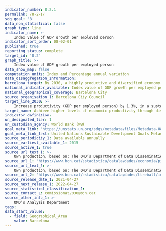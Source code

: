 ```yaml
---
indicator_number: 8.2.1
permalink: /8-2-1/
sdg_goal: '8'
data_non_statistical: false
graph_type: line
indicator_name: >-
    Index value of GDP growth per employed person
indicator_sort_order: 08-02-01
published: true
reporting_status: complete
target_id: '8.2'
graph_title: >-
    Index value of GDP growth per employed person
data_show_map: false
computation_units: Index and Percentage annual variation
data_disaggregation_information: 
barcelona_target: By 2030, a highly productive and diversified economy 
national_indicator_available: Index value of GDP growth per employed person
national_geographical_coverage: Barcelona City
source_organisation_1: Barcelona City Council
target_line_2030: >-
    Increase productivity (GDP per employed person) by 1.3%, in a sustained manner until 2030. Index value 2030: 123
target_name: Achieve higher levels of economic productivity through diversification, technological upgrading and innovation, including a focus on high value-added and labour-intensive sectors
indicator_definition:
un_designated_tier: 1
un_custodian_agency: World Bank (WB)
goal_meta_link: 'https://unstats.un.org/sdgs/metadata/files/Metadata-08-02-01.pdf'
goal_meta_link_text: United Nations Sustainable Development Goals Metadata (pdf 894kB)
source_periodicity_1: Data available annually
source_earliest_available_1: 2015
source_active_1: true
source_url_text_1: >-
    Own production, based on: The OMD’s Department of Data Dissemination on the evolution of the GDP and the quarterly average for the employed population every year
source_url_1: 'https://www.bcn.cat/estadistica/catala/dades/economia/pib/index.htm'
source_url_text_2: >-
    Own production, based on: The OMD’s Department of Data Dissemination on the evolution of the GDP and the quarterly average for the employed population every year
source_url_2: 'https://www.bcn.cat/estadistica/catala/dades/ttreball/index.htm)'
source_release_date_1: 2021-04-27
source_next_release_1: 2022-04-27
source_statistical_classification_1: 
source_contact_1: comissionat2030@bcn.cat
source_other_info_1: >-
    OMD’s Analysis Department
tags:
data_start_values:
  - field: Geographical_Area
    value: Barcelona
---
```


